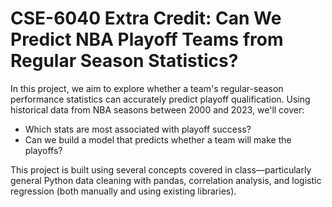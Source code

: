 # **CSE-6040 Extra Credit: Can We Predict NBA Playoff Teams from Regular Season Statistics?**

In this project, we aim to explore whether a team's regular-season performance statistics can accurately predict playoff qualification. Using historical data from NBA seasons between 2000 and 2023, we'll cover:

- Which stats are most associated with playoff success?  
- Can we build a model that predicts whether a team will make the playoffs?

This project is built using several concepts covered in class—particularly general Python data cleaning with pandas, correlation analysis, and logistic regression (both manually and using existing libraries).

